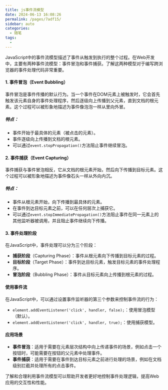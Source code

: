 ```yaml
---
title: js事件流模型
date: 2024-06-13 16:08:26
permalink: /pages/7adf15/
sidebar: auto
categories:
  - 随笔
tags:
  - 
---
```

JavaScript中的事件流模型描述了事件从触发到执行的整个过程。在Web开发中，主要有两种事件流模型：事件冒泡和事件捕获。了解这两种模型对于编写跨浏览器的事件处理代码非常重要。

#### 1. 事件冒泡（Event Bubbling）
事件冒泡是事件传播的默认行为。当一个事件在DOM元素上被触发时，它会首先触发该元素自身的事件处理程序，然后逐级向上传播到父元素，直到文档的根元素。这个过程可以被形象地描述为事件像泡泡一样从里向外冒。

##### 特点：
- 事件开始于最具体的元素（被点击的元素）。
- 事件逐级向上传播到文档的根元素。
- 可以通过`event.stopPropagation()`方法阻止事件继续冒泡。

#### 2. 事件捕获（Event Capturing）
事件捕获与事件冒泡相反，它从文档的根元素开始，然后向下传播到目标元素。这个过程可以被形象地描述为事件像石头一样从外向内沉。

##### 特点：
- 事件从根元素开始，向下传播到最具体的元素。
- 在事件到达目标元素之前，可以在任何层次上捕获它。
- 可以通过`event.stopImmediatePropagation()`方法阻止事件在同一元素上的其他监听器被调用，并且阻止事件继续向下传播。

#### 3. 事件处理阶段
在JavaScript中，事件处理可以分为三个阶段：
- **捕获阶段**（Capturing Phase）：事件从根元素向下传播到目标元素的过程。
- **目标阶段**（Target Phase）：事件到达目标元素，触发目标元素的事件处理程序。
- **冒泡阶段**（Bubbling Phase）：事件从目标元素向上传播到根元素的过程。

#### 使用事件流
在JavaScript中，可以通过设置事件监听器的第三个参数来控制事件流的行为：
- `element.addEventListener('click', handler, false);`：使用冒泡模型（默认）。
- `element.addEventListener('click', handler, true);`：使用捕获模型。

#### 应用场景
- **事件冒泡**：适用于需要在元素层次结构中向上传递事件的场景，例如点击一个按钮时，可能需要在按钮的父元素中处理事件。
- **事件捕获**：适用于需要在事件到达目标元素之前进行处理的场景，例如在文档级别拦截并处理所有的点击事件。

了解和合理利用事件流模型可以帮助开发者更好地控制事件处理逻辑，提高Web应用的交互性和性能。